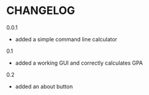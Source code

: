 CHANGELOG
==========

0.0.1
- added a simple command line calculator

0.1
- added a working GUI and correctly calculates GPA
 
0.2
- added an about button

